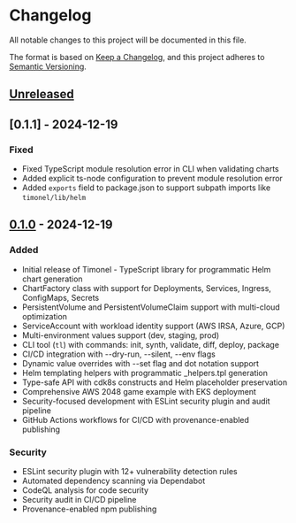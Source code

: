 # Changelog

All notable changes to this project will be documented in this file.

The format is based on [Keep a Changelog](https://keepachangelog.com/en/1.0.0/),
and this project adheres to [Semantic Versioning](https://semver.org/spec/v2.0.0.html).

## [Unreleased]

## [0.1.1] - 2024-12-19

### Fixed

- Fixed TypeScript module resolution error in CLI when validating charts
- Added explicit ts-node configuration to prevent module resolution error
- Added `exports` field to package.json to support subpath imports like `timonel/lib/helm`

## [0.1.0] - 2024-12-19

### Added

- Initial release of Timonel - TypeScript library for programmatic Helm chart generation
- ChartFactory class with support for Deployments, Services, Ingress, ConfigMaps, Secrets
- PersistentVolume and PersistentVolumeClaim support with multi-cloud optimization
- ServiceAccount with workload identity support (AWS IRSA, Azure, GCP)
- Multi-environment values support (dev, staging, prod)
- CLI tool (`tl`) with commands: init, synth, validate, diff, deploy, package
- CI/CD integration with --dry-run, --silent, --env flags
- Dynamic value overrides with --set flag and dot notation support
- Helm templating helpers with programmatic \_helpers.tpl generation
- Type-safe API with cdk8s constructs and Helm placeholder preservation
- Comprehensive AWS 2048 game example with EKS deployment
- Security-focused development with ESLint security plugin and audit pipeline
- GitHub Actions workflows for CI/CD with provenance-enabled publishing

### Security

- ESLint security plugin with 12+ vulnerability detection rules
- Automated dependency scanning via Dependabot
- CodeQL analysis for code security
- Security audit in CI/CD pipeline
- Provenance-enabled npm publishing

[Unreleased]: https://github.com/KenkoGeek/timonel/compare/v0.1.0...HEAD
[0.1.0]: https://github.com/KenkoGeek/timonel/releases/tag/v0.1.0
